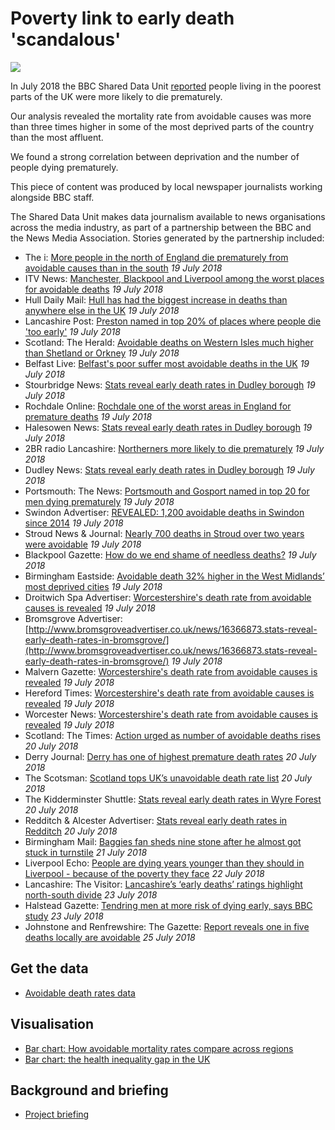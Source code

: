 # Poverty link to early death 'scandalous'

![](https://ichef.bbci.co.uk/news/624/cpsprodpb/14ABA/production/_102566648_gerardcomposite.jpg)

In July 2018 the BBC Shared Data Unit [reported](https://www.bbc.co.uk/news/uk-england-44853482) people living in the poorest parts of the UK were more likely to die prematurely.

Our analysis revealed the mortality rate from avoidable causes was more than three times higher in some of the most deprived parts of the country than the most affluent. 

We found a strong correlation between deprivation and the number of people dying prematurely.

This piece of content was produced by local newspaper journalists working alongside BBC staff.

The Shared Data Unit makes data journalism available to news organisations across the media industry, as part of a partnership between the BBC and the News Media Association. Stories generated by the partnership included:

* The i: [More people in the north of England die prematurely from avoidable causes than in the south](https://inews.co.uk/news/health/north-south-divide-premature-deaths/) *19 July 2018*
* ITV News: [Manchester, Blackpool and Liverpool among the worst places for avoidable deaths](http://www.itv.com/news/granada/2018-07-19/manchester-blackpool-and-liverpool-among-the-worst-places-for-avoidable-death/) *19 July 2018*
* Hull Daily Mail: [Hull has had the biggest increase in deaths than anywhere else in the UK](https://www.hulldailymail.co.uk/news/hull-east-yorkshire-news/hull-biggest-increase-deaths-anywhere-1801761) *19 July 2018*
* Lancashire Post: [Preston named in top 20% of places where people die 'too early'](https://www.lep.co.uk/news/health/preston-named-in-top-20-of-places-where-people-die-too-early-1-9258137) *19 July 2018*
* Scotland: The Herald: [Avoidable deaths on Western Isles much higher than Shetland or Orkney](http://www.heraldscotland.com/news/16362925.avoidable-deaths-on-western-isles-much-higher-than-shetland-or-orkney/) *19 July 2018*
* Belfast Live: [Belfast's poor suffer most avoidable deaths in the UK](https://www.belfastlive.co.uk/news/health/belfasts-poor-suffer-most-avoidable-14927591) *19 July 2018*
* Stourbridge News: [Stats reveal early death rates in Dudley borough](http://www.stourbridgenews.co.uk/news/16361852.stats-reveal-early-death-rates-in-dudley-borough/) *19 July 2018*
* Rochdale Online: [Rochdale one of the worst areas in England for premature deaths](http://www.rochdaleonline.co.uk/news-features/2/news-headlines/120577/rochdale-one-of-the-worst-areas-in-england-for-premature-deaths) *19 July 2018*
* Halesowen News: [Stats reveal early death rates in Dudley borough](http://www.halesowennews.co.uk/news/16361852.stats-reveal-early-death-rates-in-dudley-borough/) *19 July 2018*
* 2BR radio Lancashire: [Northerners more likely to die prematurely](https://www.2br.co.uk/news/local-news/2636439/northerners-more-likely-to-die-prematurely/) *19 July 2018*
* Dudley News: [Stats reveal early death rates in Dudley borough](http://www.dudleynews.co.uk/news/16361852.stats-reveal-early-death-rates-in-dudley-borough/) *19 July 2018*
* Portsmouth: The News: [Portsmouth and Gosport named in top 20 for men dying prematurely](https://www.portsmouth.co.uk/news/health/portsmouth-and-gosport-named-in-top-20-for-men-dying-prematurely-1-8572363https://www.portsmouth.co.uk/news/health/portsmouth-and-gosport-named-in-top-20-for-men-dying-prematurely-1-8572363) *19 July 2018*
* Swindon Advertiser: [REVEALED: 1,200 avoidable deaths in Swindon since 2014](http://www.swindonadvertiser.co.uk/news/16364520.revealed-1200-avoidable-deaths-in-swindon-since-2014/) *19 July 2018*
* Stroud News & Journal: [Nearly 700 deaths in Stroud over two years were avoidable](http://www.stroudnewsandjournal.co.uk/news/16364722.nearly-700-deaths-in-stroud-over-two-years-were-avoidable/) *19 July 2018*
* Blackpool Gazette: [How do we end shame of needless deaths?](https://www.blackpoolgazette.co.uk/news/how-do-we-end-shame-of-needless-deaths-1-9259263) *19 July 2018*
* Birmingham Eastside: [Avoidable death 32% higher in the West Midlands’ most deprived cities](http://birminghameastside.com/2018/07/19/avoidable-death-west-midlands-most-deprived-cities/) *19 July 2018*
* Droitwich Spa Advertiser: [Worcestershire's death rate from avoidable causes is revealed](http://www.droitwichadvertiser.co.uk/news/16365785.worcestershires-death-rate-from-avoidable-causes-is-revealed/) *19 July 2018*
* Bromsgrove Advertiser: [http://www.bromsgroveadvertiser.co.uk/news/16366873.stats-reveal-early-death-rates-in-bromsgrove/](http://www.bromsgroveadvertiser.co.uk/news/16366873.stats-reveal-early-death-rates-in-bromsgrove/) *19 July 2018*
* Malvern Gazette: [Worcestershire's death rate from avoidable causes is revealed](http://www.malverngazette.co.uk/news/16365787.worcestershires-death-rate-from-avoidable-causes-is-revealed/) *19 July 2018*
* Hereford Times: [Worcestershire's death rate from avoidable causes is revealed](https://www.herefordtimes.com/news/regional/16365787.worcestershires-death-rate-from-avoidable-causes-is-revealed/) *19 July 2018*
* Worcester News: [Worcestershire's death rate from avoidable causes is revealed](http://www.worcesternews.co.uk/news/16365783.worcestershires-death-rate-from-avoidable-causes-is-revealed/) *19 July 2018*
* Scotland: The Times: [Action urged as number of avoidable deaths rises](https://www.thetimes.co.uk/article/action-urged-as-number-of-avoidable-deaths-rises-tn83dkz0s) *20 July 2018*
* Derry Journal: [Derry has one of highest premature death rates](https://www.derryjournal.com/news/health/derry-has-one-of-highest-premature-death-rates-1-8574509) *20 July 2018*
* The Scotsman: [Scotland tops UK’s unavoidable death rate list](https://www.scotsman.com/news/scotland-tops-uk-s-unavoidable-death-rate-list-1-4771409) *20 July 2018*
* The Kidderminster Shuttle: [Stats reveal early death rates in Wyre Forest](http://www.kidderminstershuttle.co.uk/news/16366872.stats-reveal-early-death-rates-in-wyre-forest/) *20 July 2018*
* Redditch & Alcester Advertiser: [Stats reveal early death rates in Redditch](http://www.redditchadvertiser.co.uk/news/16366875.stats-reveal-early-death-rates-in-redditch/) *20 July 2018*
* Birmingham Mail: [Baggies fan sheds nine stone after he almost got stuck in turnstile](https://www.birminghammail.co.uk/news/midlands-news/baggies-fan-sheds-nine-stone-14934176) *21 July 2018*
* Liverpool Echo: [People are dying years younger than they should in Liverpool - because of the poverty they face](https://www.liverpoolecho.co.uk/news/liverpool-news/people-dying-years-younger-should-14937015) *22 July 2018*
* Lancashire: The Visitor: [Lancashire’s ‘early deaths’ ratings highlight north-south divide](https://www.thevisitor.co.uk/news/lancashire-s-early-deaths-ratings-highlight-north-south-divide-1-9264666) *23 July 2018*
* Halstead Gazette: [Tendring men at more risk of dying early, says BBC study](http://www.halsteadgazette.co.uk/news/north_essex_news/16368620.tendring-men-at-more-risk-of-dying-early-says-bbc-study/) *23 July 2018*
* Johnstone and Renfrewshire: The Gazette: [Report reveals one in five deaths locally are avoidable](http://www.the-gazette.co.uk/news/16375982.report-reveals-one-in-five-deaths-locally-are-avoidable/) *25 July 2018*


## Get the data

* [Avoidable death rates data](https://docs.google.com/spreadsheets/d/1ZEiEkW6sLxV2C_Gq1gcfDM64at96eBWPntMxoU6Pq9M/edit?usp=sharing)

## Visualisation

* [Bar chart: How avoidable mortality rates compare across regions](https://ichef.bbci.co.uk/news/624/cpsprodpb/1622/production/_102566650_e51909dc-4f12-4ce1-9b2f-08d16f5a96d3.png)
* [Bar chart: the health inequality gap in the UK](https://ichef.bbci.co.uk/news/624/cpsprodpb/171CA/production/_102566649_chart-nations_avoidable_deaths_170718-latest.png)

## Background and briefing

* [Project briefing](https://docs.google.com/document/d/1FmSCbYFUVguU3oS3EOFdBnQn9lQHUYTuyiCNgpkMSrA/edit)
